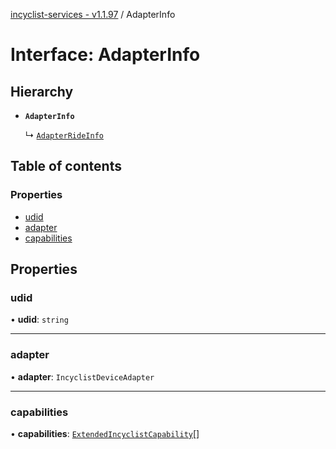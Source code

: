 [incyclist-services - v1.1.97](../README.md) / AdapterInfo

# Interface: AdapterInfo

## Hierarchy

- **`AdapterInfo`**

  ↳ [`AdapterRideInfo`](AdapterRideInfo.md)

## Table of contents

### Properties

- [udid](AdapterInfo.md#udid)
- [adapter](AdapterInfo.md#adapter)
- [capabilities](AdapterInfo.md#capabilities)

## Properties

### udid

• **udid**: `string`

___

### adapter

• **adapter**: `IncyclistDeviceAdapter`

___

### capabilities

• **capabilities**: [`ExtendedIncyclistCapability`](../README.md#extendedincyclistcapability)[]
